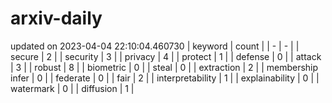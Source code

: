 # arxiv-daily
updated on 2023-04-04 22:10:04.460730
| keyword | count |
| - | - |
| secure | 2 |
| security | 3 |
| privacy | 4 |
| protect | 1 |
| defense | 0 |
| attack | 3 |
| robust | 8 |
| biometric | 0 |
| steal | 0 |
| extraction | 2 |
| membership infer | 0 |
| federate | 0 |
| fair | 2 |
| interpretability | 1 |
| explainability | 0 |
| watermark | 0 |
| diffusion | 1 |
